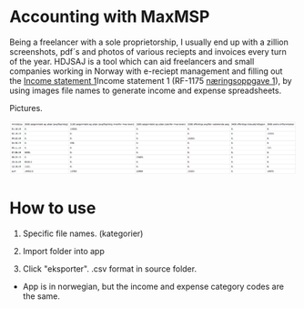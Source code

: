 # Accounting with MaxMSP

Being a freelancer with a sole proprietorship, I usually end up with a zillion screenshots, pdf´s and photos of various reciepts and invoices every turn of the year. HDJSAJ is a tool which can aid freelancers and small companies working in Norway with e-reciept management and filling out the [Income statement 1](https://www.skatteetaten.no/en/forms/income-statement-1/ 
)Income statement 1 (RF-1175 [næringsoppgave 1](https://www.skatteetaten.no/skjema/naringsoppgave-1/)), by using images file names to generate income and expense spreadsheets.

Pictures.

![Inntekt](/img/inntekt.png) 

# How to use

1. Specific file names. (kategorier)

2. Import folder into app

3. Click "eksporter". .csv format in source folder. 




* App is in norwegian, but the income and expense category codes are the same. 
